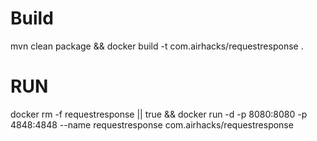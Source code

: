 # Build
mvn clean package && docker build -t com.airhacks/requestresponse .

# RUN

docker rm -f requestresponse || true && docker run -d -p 8080:8080 -p 4848:4848 --name requestresponse com.airhacks/requestresponse 